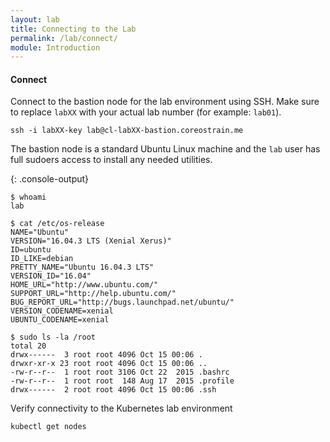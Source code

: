 ```yaml
---
layout: lab
title: Connecting to the Lab
permalink: /lab/connect/
module: Introduction
---
```


#### Connect

Connect to the bastion node for the lab environment using SSH. Make sure to
replace `labXX` with your actual lab number (for example: `lab01`).

```
ssh -i labXX-key lab@cl-labXX-bastion.coreostrain.me
```

The bastion node is a standard Ubuntu Linux machine and the `lab` user has full
sudoers access to install any needed utilities.

{: .console-output}
```
$ whoami
lab

$ cat /etc/os-release
NAME="Ubuntu"
VERSION="16.04.3 LTS (Xenial Xerus)"
ID=ubuntu
ID_LIKE=debian
PRETTY_NAME="Ubuntu 16.04.3 LTS"
VERSION_ID="16.04"
HOME_URL="http://www.ubuntu.com/"
SUPPORT_URL="http://help.ubuntu.com/"
BUG_REPORT_URL="http://bugs.launchpad.net/ubuntu/"
VERSION_CODENAME=xenial
UBUNTU_CODENAME=xenial

$ sudo ls -la /root
total 20
drwx------  3 root root 4096 Oct 15 00:06 .
drwxr-xr-x 23 root root 4096 Oct 15 00:06 ..
-rw-r--r--  1 root root 3106 Oct 22  2015 .bashrc
-rw-r--r--  1 root root  148 Aug 17  2015 .profile
drwx------  2 root root 4096 Oct 15 00:06 .ssh
```
Verify connectivity to the Kubernetes lab environment

```
kubectl get nodes
```
